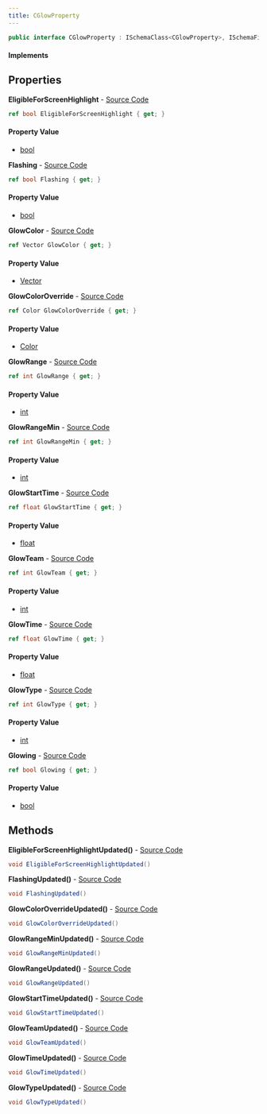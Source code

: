 ```yaml
---
title: CGlowProperty
---
```


```csharp
public interface CGlowProperty : ISchemaClass<CGlowProperty>, ISchemaField, ISchemaClass, INativeHandle
```

#### Implements

## Properties

**EligibleForScreenHighlight** - [Source Code](https://github.com/swiftly-solution/swiftlys2/blob/master/managed/src/SwiftlyS2.Generated/Schemas/Interfaces/CGlowProperty.cs#L34)

```csharp
ref bool EligibleForScreenHighlight { get; }
```

#### Property Value

- [bool](https://learn.microsoft.com/dotnet/api/system.boolean)

**Flashing** - [Source Code](https://github.com/swiftly-solution/swiftlys2/blob/master/managed/src/SwiftlyS2.Generated/Schemas/Interfaces/CGlowProperty.cs#L28)

```csharp
ref bool Flashing { get; }
```

#### Property Value

- [bool](https://learn.microsoft.com/dotnet/api/system.boolean)

**GlowColor** - [Source Code](https://github.com/swiftly-solution/swiftlys2/blob/master/managed/src/SwiftlyS2.Generated/Schemas/Interfaces/CGlowProperty.cs#L16)

```csharp
ref Vector GlowColor { get; }
```

#### Property Value

- [Vector](/docs/api/shared/natives/vector)

**GlowColorOverride** - [Source Code](https://github.com/swiftly-solution/swiftlys2/blob/master/managed/src/SwiftlyS2.Generated/Schemas/Interfaces/CGlowProperty.cs#L26)

```csharp
ref Color GlowColorOverride { get; }
```

#### Property Value

- [Color](/docs/api/shared/natives/color)

**GlowRange** - [Source Code](https://github.com/swiftly-solution/swiftlys2/blob/master/managed/src/SwiftlyS2.Generated/Schemas/Interfaces/CGlowProperty.cs#L22)

```csharp
ref int GlowRange { get; }
```

#### Property Value

- [int](https://learn.microsoft.com/dotnet/api/system.int32)

**GlowRangeMin** - [Source Code](https://github.com/swiftly-solution/swiftlys2/blob/master/managed/src/SwiftlyS2.Generated/Schemas/Interfaces/CGlowProperty.cs#L24)

```csharp
ref int GlowRangeMin { get; }
```

#### Property Value

- [int](https://learn.microsoft.com/dotnet/api/system.int32)

**GlowStartTime** - [Source Code](https://github.com/swiftly-solution/swiftlys2/blob/master/managed/src/SwiftlyS2.Generated/Schemas/Interfaces/CGlowProperty.cs#L32)

```csharp
ref float GlowStartTime { get; }
```

#### Property Value

- [float](https://learn.microsoft.com/dotnet/api/system.single)

**GlowTeam** - [Source Code](https://github.com/swiftly-solution/swiftlys2/blob/master/managed/src/SwiftlyS2.Generated/Schemas/Interfaces/CGlowProperty.cs#L20)

```csharp
ref int GlowTeam { get; }
```

#### Property Value

- [int](https://learn.microsoft.com/dotnet/api/system.int32)

**GlowTime** - [Source Code](https://github.com/swiftly-solution/swiftlys2/blob/master/managed/src/SwiftlyS2.Generated/Schemas/Interfaces/CGlowProperty.cs#L30)

```csharp
ref float GlowTime { get; }
```

#### Property Value

- [float](https://learn.microsoft.com/dotnet/api/system.single)

**GlowType** - [Source Code](https://github.com/swiftly-solution/swiftlys2/blob/master/managed/src/SwiftlyS2.Generated/Schemas/Interfaces/CGlowProperty.cs#L18)

```csharp
ref int GlowType { get; }
```

#### Property Value

- [int](https://learn.microsoft.com/dotnet/api/system.int32)

**Glowing** - [Source Code](https://github.com/swiftly-solution/swiftlys2/blob/master/managed/src/SwiftlyS2.Generated/Schemas/Interfaces/CGlowProperty.cs#L36)

```csharp
ref bool Glowing { get; }
```

#### Property Value

- [bool](https://learn.microsoft.com/dotnet/api/system.boolean)

## Methods

**EligibleForScreenHighlightUpdated()** - [Source Code](https://github.com/swiftly-solution/swiftlys2/blob/master/managed/src/SwiftlyS2.Generated/Schemas/Interfaces/CGlowProperty.cs#L46)

```csharp
void EligibleForScreenHighlightUpdated()
```

**FlashingUpdated()** - [Source Code](https://github.com/swiftly-solution/swiftlys2/blob/master/managed/src/SwiftlyS2.Generated/Schemas/Interfaces/CGlowProperty.cs#L43)

```csharp
void FlashingUpdated()
```

**GlowColorOverrideUpdated()** - [Source Code](https://github.com/swiftly-solution/swiftlys2/blob/master/managed/src/SwiftlyS2.Generated/Schemas/Interfaces/CGlowProperty.cs#L42)

```csharp
void GlowColorOverrideUpdated()
```

**GlowRangeMinUpdated()** - [Source Code](https://github.com/swiftly-solution/swiftlys2/blob/master/managed/src/SwiftlyS2.Generated/Schemas/Interfaces/CGlowProperty.cs#L41)

```csharp
void GlowRangeMinUpdated()
```

**GlowRangeUpdated()** - [Source Code](https://github.com/swiftly-solution/swiftlys2/blob/master/managed/src/SwiftlyS2.Generated/Schemas/Interfaces/CGlowProperty.cs#L40)

```csharp
void GlowRangeUpdated()
```

**GlowStartTimeUpdated()** - [Source Code](https://github.com/swiftly-solution/swiftlys2/blob/master/managed/src/SwiftlyS2.Generated/Schemas/Interfaces/CGlowProperty.cs#L45)

```csharp
void GlowStartTimeUpdated()
```

**GlowTeamUpdated()** - [Source Code](https://github.com/swiftly-solution/swiftlys2/blob/master/managed/src/SwiftlyS2.Generated/Schemas/Interfaces/CGlowProperty.cs#L39)

```csharp
void GlowTeamUpdated()
```

**GlowTimeUpdated()** - [Source Code](https://github.com/swiftly-solution/swiftlys2/blob/master/managed/src/SwiftlyS2.Generated/Schemas/Interfaces/CGlowProperty.cs#L44)

```csharp
void GlowTimeUpdated()
```

**GlowTypeUpdated()** - [Source Code](https://github.com/swiftly-solution/swiftlys2/blob/master/managed/src/SwiftlyS2.Generated/Schemas/Interfaces/CGlowProperty.cs#L38)

```csharp
void GlowTypeUpdated()
```

